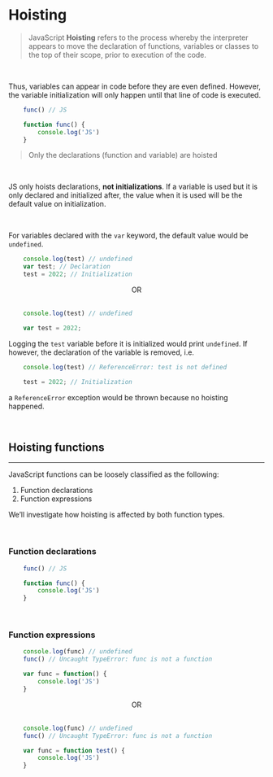 # Hoisting

> JavaScript **Hoisting** refers to the process whereby the interpreter appears to move the declaration of functions, variables or classes to the top of their scope, prior to execution of the code.

<br />

Thus, variables can appear in code before they are even defined. However, the variable initialization will only happen until that line of code is executed.

```js
    func() // JS

    function func() {
        console.log('JS')
    }
```

> Only the declarations (function and variable) are hoisted

<br />

JS only hoists declarations, **not initializations**. If a variable is used but it is only declared and initialized after, the value when it is used will be the default value on initialization.

<br />

For variables declared with the ```var``` keyword, the default value would be ```undefined```.

```js
    console.log(test) // undefined
    var test; // Declaration
    test = 2022; // Initialization
```
<center>OR</center>
<br />

```js
    console.log(test) // undefined

    var test = 2022;
```

Logging the ```test``` variable before it is initialized would print ```undefined```. If however, the declaration of the variable is removed, i.e.

```js
    console.log(test) // ReferenceError: test is not defined

    test = 2022; // Initialization
```

a ```ReferenceError``` exception would be thrown because no hoisting happened.


<br />

## **Hoisting functions**

---

JavaScript functions can be loosely classified as the following:

1. Function declarations
2. Function expressions

We’ll investigate how hoisting is affected by both function types.

<br />

### **Function declarations**


```js
    func() // JS

    function func() {
        console.log('JS')
    }
```

<br />

### **Function expressions**


```js
    console.log(func) // undefined
    func() // Uncaught TypeError: func is not a function

    var func = function() {
        console.log('JS')
    }
```

<center>OR</center>
<br />

```js
    console.log(func) // undefined
    func() // Uncaught TypeError: func is not a function

    var func = function test() {
        console.log('JS')
    }
```